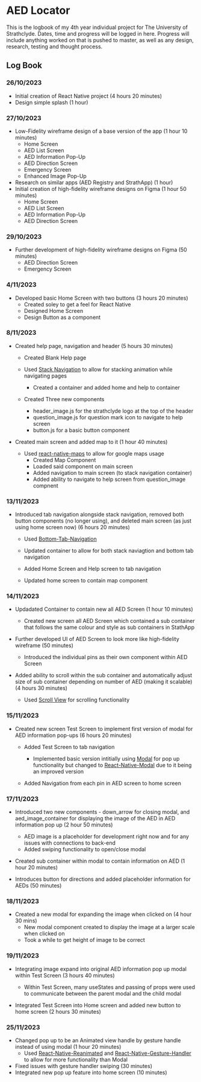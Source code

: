# AED Locator
This is the logbook of my 4th year individual project for The University of Strathclyde. Dates, time and progress will be logged in here. Progress will include anything worked on
that is pushed to master, as well as any design, research, testing and thought process.

## Log Book

### 26/10/2023
* Initial creation of React Native project (4 hours 20 minutes)
* Design simple splash (1 hour)

### 27/10/2023
* Low-Fidelity wireframe design of a base version of the app (1 hour 10 minutes)
  * Home Screen
  * AED List Screen
  * AED Information Pop-Up
  * AED Direction Screen
  * Emergency Screen
  * Enhanced Image Pop-Up
* Research on similar apps (AED Registry and StrathApp) (1 hour)
* Initial creation of high-fidelity wireframe designs on Figma (1 hour 50 minutes)
  * Home Screen
  * AED List Screen
  * AED Information Pop-Up
  * AED Direction Screen

### 29/10/2023
* Further development of high-fidelity wireframe designs on Figma (50 minutes)
  * AED Direction Screen
  * Emergency Screen
  
### 4/11/2023
* Developed basic Home Screen with two buttons (3 hours 20 minutes)
  * Created soley to get a feel for React Native
  * Designed Home Screen
  * Design Button as a component

### 8/11/2023
* Created help page, navigation and header (5 hours 30 minutes)
  * Created Blank Help page
    
  * Used [Stack Navigation](https://github.com/react-navigation/react-navigation/tree/main/packages/native-stack) to allow for stacking animation while navigating pages
    * Created a container and added home and help to container
      
  * Created Three new components
    * header_image.js for the strathclyde logo at the top of the header
    * question_image.js for question mark icon to navigate to help screen
    * button.js for a basic button component
      
* Created main screen and added map to it (1 hour 40 minutes)
  * Used [react-native-maps](https://github.com/react-native-maps/react-native-maps) to allow for google maps usage
      * Created Map Component
      * Loaded said component on main screen
      * Added navigation to main screen (to stack navigation container)
      * Added ability to navigate to help screen from question_image compnent
        
### 13/11/2023
* Introduced tab navigation alongside stack navigation, removed both button components (no longer using), and deleted main screen (as just using home screen now) (6 hours 20 minutes)
  *  Used [Bottom-Tab-Navigation](https://github.com/react-navigation/react-navigation/tree/main/packages/bottom-tabs)
    *  Updated container to allow for both stack naviagtion and bottom tab navigation
    *  Added Home Screen and Help screen to tab navigation
      
  * Updated home screen to contain map component

### 14/11/2023
 * Updadated Container to contain new all AED Screen (1 hour 10 minutes)
   * Created new screen all AED Screen which contained a sub container that follows the same colour and style as sub containers in StathApp
     
* Further developed UI of AED Screen to look more like high-fidelity wireframe (50 minutes)
  * Introduced the individual pins as their own component within AED Screen
    
* Added ability to scroll within the sub container and automatically adjust size of sub container depending on number of AED (making it scalable) (4 hours 30 minutes)
  * Used [Scroll View](https://reactnative.dev/docs/scrollview) for scrolling functionality

### 15/11/2023
* Created new screen Test Screen to implement first version of modal for AED information pop-ups (6 hours 20 minutes)
  * Added Test Screen to tab navigation
    * Implemented basic version intitially using [Modal](https://reactnative.dev/docs/modal) for pop up functionality but changed to [React-Native-Modal](https://github.com/react-native-modal/react-native-modal) due to it being an improved version
      
  * Added Navigation from each pin in AED screen to home screen

### 17/11/2023
* Introduced two new components - down_arrow for closing modal, and aed_image_container for displaying the image of the AED in AED information pop up (2 hour 50 minutes)
  * AED image is a placeholder for development right now and for any issues with connections to back-end
  * Added swiping functionality to open/close modal

* Created sub container within modal to contain information on AED (1 hour 20 minutes)

* Introduces button for directions and added placeholder information for AEDs (50 minutes)

### 18/11/2023
* Created a new modal for expanding the image when clicked on (4 hour 30 mins)
  * New modal component created to display the image at a larger scale when clicked on
  * Took a while to get height of image to be correct

### 19/11/2023
* Integrating image expand into original AED information pop up modal within Test Screen (3 hours 40 minutes)
  * Within Test Screen, many useStates and passing of props were used to communicate between the parent modal and the child modal

* Integrated Test Screen into Home screen and added new button to home screen (2 hours 30 minutes)

### 25/11/2023
* Changed pop up to be an Animated view handle by gesture handle instead of using modal (1 hour 20 minutes)
  * Used [React-Native-Reanimated](https://github.com/software-mansion/react-native-reanimated) and [React-Native-Gesture-Handler](https://github.com/software-mansion/react-native-gesture-handler) to allow for more functionality than Modal
* Fixed issues with gesture handler swiping (30 minutes)
* Integrated new pop up feature into home screen (10 minutes)